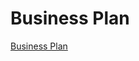 # Business Plan

[Business Plan](https://drive.google.com/drive/folders/0B_4IujIaEhBeeGZWQVEzbk5vT28)